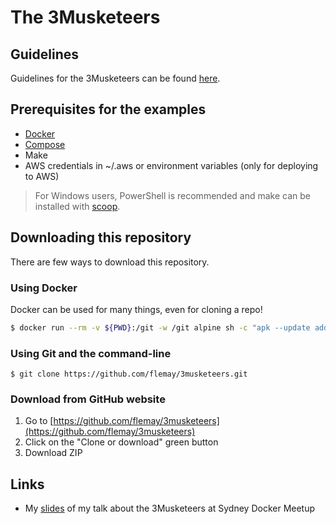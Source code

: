 # The 3Musketeers

## Guidelines

Guidelines for the 3Musketeers can be found [here](https://github.com/flemay/3musketeers/blob/master/GUIDELINES.md).

## Prerequisites for the examples

- [Docker](https://docs.docker.com/engine/installation/)
- [Compose](https://docs.docker.com/compose/install/)
- Make
- AWS credentials in ~/.aws or environment variables (only for deploying to AWS)

> For Windows users, PowerShell is recommended and make can be installed with [scoop](https://github.com/lukesampson/scoop).

## Downloading this repository

There are few ways to download this repository.

### Using Docker

Docker can be used for many things, even for cloning a repo!

```bash
$ docker run --rm -v ${PWD}:/git -w /git alpine sh -c "apk --update add git openssh && git clone https://github.com/flemay/3musketeers.git"
```

### Using Git and the command-line

`$ git clone https://github.com/flemay/3musketeers.git`

### Download from GitHub website

1. Go to [https://github.com/flemay/3musketeers](https://github.com/flemay/3musketeers)
2. Click on the "Clone or download" green button
3. Download ZIP

## Links

- My [slides](https://www.slideshare.net/FredericLemay/the-three-musketeers-83691981) of my talk about the 3Musketeers at Sydney Docker Meetup